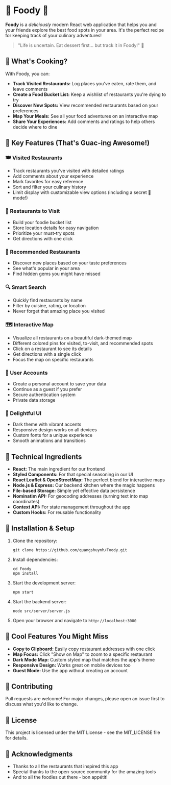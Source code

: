 # 🍔 Foody 🍕

**Foody** is a *deliciously* modern React web application that helps you and your friends explore the best food spots in
your area. It's the perfect recipe for keeping track of your culinary adventures!

> "Life is uncertain. Eat dessert first... but track it in Foody!" 🍰

## 🌮 What's Cooking?

With Foody, you can:

- **Track Visited Restaurants:** Log places you've eaten, rate them, and leave comments
- **Create a Food Bucket List:** Keep a wishlist of restaurants you're dying to try
- **Discover New Spots:** View recommended restaurants based on your preferences
- **Map Your Meals:** See all your food adventures on an interactive map
- **Share Your Experiences:** Add comments and ratings to help others decide where to dine

## 🥑 Key Features (That's Guac-ing Awesome!)

### 🍽️ Visited Restaurants
- Track restaurants you've visited with detailed ratings
- Add comments about your experience
- Mark favorites for easy reference
- Sort and filter your culinary history
- Limit display with customizable view options (including a secret 💩 mode!)

### 🍣 Restaurants to Visit
- Build your foodie bucket list
- Store location details for easy navigation
- Prioritize your must-try spots
- Get directions with one click

### 🍗 Recommended Restaurants
- Discover new places based on your taste preferences
- See what's popular in your area
- Find hidden gems you might have missed

### 🔍 Smart Search
- Quickly find restaurants by name
- Filter by cuisine, rating, or location
- Never forget that amazing place you visited

### 🗺️ Interactive Map
- Visualize all restaurants on a beautiful dark-themed map
- Different colored pins for visited, to-visit, and recommended spots
- Click on a restaurant to see its details
- Get directions with a single click
- Focus the map on specific restaurants

### 👤 User Accounts
- Create a personal account to save your data
- Continue as a guest if you prefer
- Secure authentication system
- Private data storage

### 🎨 Delightful UI
- Dark theme with vibrant accents
- Responsive design works on all devices
- Custom fonts for a unique experience
- Smooth animations and transitions

## 🍳 Technical Ingredients

- **React:** The main ingredient for our frontend
- **Styled Components:** For that special seasoning in our UI
- **React Leaflet & OpenStreetMap:** The perfect blend for interactive maps
- **Node.js & Express:** Our backend kitchen where the magic happens
- **File-based Storage:** Simple yet effective data persistence
- **Nominatim API:** For geocoding addresses (turning text into map coordinates)
- **Context API:** For state management throughout the app
- **Custom Hooks:** For reusable functionality

## 🥞 Installation & Setup

1. Clone the repository:
   ```
   git clone https://github.com/quangshuynh/Foody.git
   ```

2. Install dependencies:
   ```
   cd Foody
   npm install
   ```

3. Start the development server:
   ```
   npm start
   ```

4. Start the backend server:
   ```
   node src/server/server.js
   ```

5. Open your browser and navigate to `http://localhost:3000`

## 🍦 Cool Features You Might Miss

- **Copy to Clipboard:** Easily copy restaurant addresses with one click
- **Map Focus:** Click "Show on Map" to zoom to a specific restaurant
- **Dark Mode Map:** Custom styled map that matches the app's theme
- **Responsive Design:** Works great on mobile devices too
- **Guest Mode:** Use the app without creating an account

## 🍇 Contributing

Pull requests are welcome! For major changes, please open an issue first to discuss what you'd like to change.

## 🥓 License

This project is licensed under the MIT License - see the MIT_LICENSE file for details.

## 🍪 Acknowledgments

- Thanks to all the restaurants that inspired this app
- Special thanks to the open-source community for the amazing tools
- And to all the foodies out there - bon appétit!

